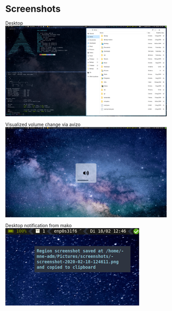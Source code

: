 # Screenshots

Desktop
![Screen01](screen01.png)

Visualized volume change via avizo
![Screen02](screen02.png)

Desktop notification from mako
![Screen02](screen03.png)